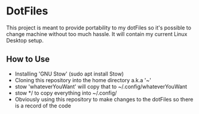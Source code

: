 # DotFiles
This project is meant to provide portability to my dotFiles so it's possible to change machine
without too much hassle.
It will contain my current Linux Desktop setup.
## How to Use
- Installing 'GNU Stow' (sudo apt install Stow)
- Cloning this repository into the home directory a.k.a '~'
- stow 'whateverYouWant' will copy that to ~/.config/whateverYouWant
- stow */ to copy everything into ~/.config/
- Obviously using this repository to make changes to the dotFiles so there is a record of the code
